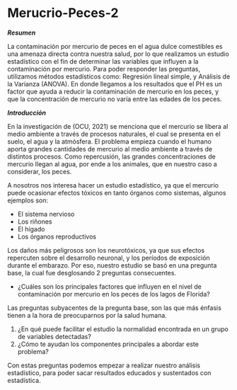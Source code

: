 # Merucrio-Peces-2

***Resumen***

La contaminación por mercurio de peces en el agua dulce comestibles es una amenaza directa contra nuestra salud, por lo que realizamos un estudio estadístico con el fin de determinar las variables que influyen a la contaminación por mercurio. Para poder responder las preguntas, utilizamos métodos estadísticos como: Regresión lineal simple, y Análisis de la Varianza (ANOVA). En donde llegamos a los resultados que el PH es un factor que ayuda a reducir la contaminación de mercurio en los peces, y que la concentración de mercurio no varía entre las edades de los peces.

***Introducción***

En la investigación de (OCU, 2021) se menciona que el mercurio se libera al medio ambiente a través de procesos naturales, el cual se presenta en el suelo, el agua y la atmósfera. El problema empieza cuando el humano aporta grandes cantidades de mercurio al medio ambiente a través de distintos procesos. Como repercusión, las grandes concentraciones de mercurio llegan al agua, por ende a los animales, que en nuestro caso a considerar, los peces.

A nosotros nos interesa hacer un estudio estadístico, ya que el mercurio puede ocasionar efectos tóxicos en tanto órganos como sistemas, algunos ejemplos son:

* El sistema nervioso
* Los riñones 
* El hígado
* Los órganos reproductivos

Los daños más peligrosos son los neurotóxicos, ya que sus efectos repercuten sobre el desarrollo neuronal, y los períodos de exposición durante el embarazo. Por eso, nuestro estudio se basó en una pregunta base, la cual fue desglosando 2 preguntas consecuentes.

- ¿Cuáles son los principales factores que influyen en el nivel de contaminación por mercurio en los peces de los lagos de Florida? 

Las preguntas subyacentes de la pregunta base, son las que más énfasis tienen a la hora de preocuparnos por la salud humana.

1. ¿En qué puede facilitar el estudio la normalidad encontrada en un grupo de variables detectadas?
2. ¿Cómo te ayudan los componentes principales a abordar este problema?

Con estas preguntas podemos empezar a realizar nuestro análisis estadístico, para poder sacar resultados educados y sustentados con estadística.
